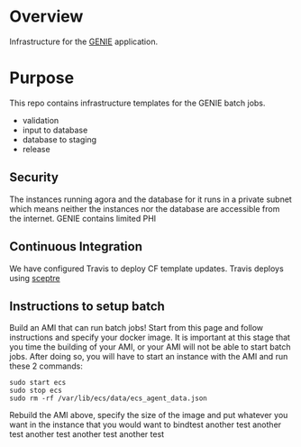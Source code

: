 # Overview
Infrastructure for the [GENIE](https://github.com/Sage-Bionetworks/Genie)
application.


# Purpose
This repo contains infrastructure templates for the GENIE batch jobs. 

* validation
* input to database
* database to staging
* release


## Security
The instances running agora and the database for it runs in a private
subnet which means neither the instances nor the database are accessible
from the internet.  GENIE contains limited PHI


## Continuous Integration
We have configured Travis to deploy CF template updates.  Travis deploys using
[sceptre](https://sceptre.cloudreach.com/latest/about.html)



## Instructions to setup batch
Build an AMI that can run batch jobs! Start from this page and follow instructions and specify your docker image. It is important at this stage that you time the building of your AMI, or your AMI will not be able to start batch jobs. After doing so, you will have to start an instance with the AMI and run these 2 commands:

```
sudo start ecs
sudo stop ecs
sudo rm -rf /var/lib/ecs/data/ecs_agent_data.json
```

Rebuild the AMI above, specify the size of the image and put whatever you want in the instance that you would want to bindtest
another test
another test
another test
another test
another test
